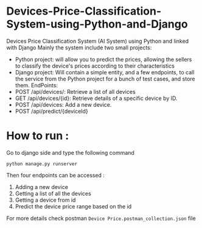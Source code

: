 # Devices-Price-Classification-System-using-Python-and-Django
Devices Price Classification System (AI System) using Python and linked with Django
Mainly the system include two small projects:
* Python project: will allow you to predict the prices, allowing the sellers to classify the device's prices according to their characteristics
* Django project: Will contain a simple entity, and a few endpoints, to call the service from the Python project for a bunch of test cases, and store them.
EndPoints: 
* POST /api/devices/: Retrieve a list of all devices
* GET /api/devices/{id}: Retrieve details of a specific device by ID.
* POST /api/devices: Add a new device.
* POST /api/predict/{deviceId}

# How to run : 
Go to django side and type the following command 
``` CMD
python manage.py runserver
```

Then four endpoints can be accessed : 
1. Adding a new device
2. Getting a list of all the devices
3. Getting a device from id
4. Predict the device price range based on the id

For more details check postman `Device Price.postman_collection.json` file 
